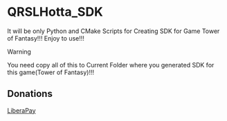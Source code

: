 # QRSLHotta_SDK
It will be only Python and CMake Scripts for Creating SDK for Game Tower of Fantasy!!! Enjoy to use!!!

> [!WARNING]
> You need copy all of this to Current Folder where you generated SDK for this game(Tower of Fantasy)!!!

## Donations

[LiberaPay](https://liberapay.com/RikkoMatsumatoOfficial/donate)
